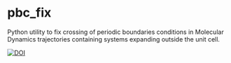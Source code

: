 # pbc_fix
Python utility to fix crossing of periodic boundaries conditions in Molecular Dynamics trajectories containing systems expanding outside the unit cell.

[![DOI](https://zenodo.org/badge/4607/jhelie/pbc_fix.svg)](http://dx.doi.org/10.5281/zenodo.16524)
